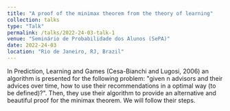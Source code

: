 ```yaml
---
title: "A proof of the minimax theorem from the theory of learning"
collection: talks
type: "Talk"
permalink: /talks/2022-24-03-talk-1
venue: "Seminário de Probabilidade dos Alunos (SePA)"
date: 2022-24-03
location: "Rio de Janeiro, RJ, Brazil"
---
```


In Prediction, Learning and Games (Cesa-Bianchi and Lugosi, 2006) an algorithm is presented for the following problem: "given n advisors and their advices over time, how to use their recommendations in a optimal way (to be defined)?". Then, they use their algorithm to provide an alternative and beautiful proof for the minimax theorem. We will follow their steps.